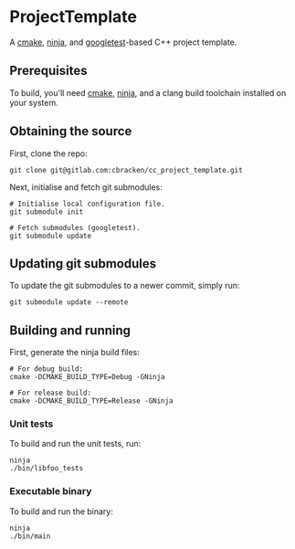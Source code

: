 ProjectTemplate
===============

A [cmake](https://cmake.org),
[ninja](https://github.com/ninja-build/ninja), and
[googletest](https://github.com/google/googletest)-based C++ project template.


Prerequisites
-------------

To build, you'll need [cmake](https://cmake.org),
[ninja](https://github.com/ninja-build/ninja), and a clang build toolchain
installed on your system.


Obtaining the source
--------------------

First, clone the repo:

    git clone git@gitlab.com:cbracken/cc_project_template.git

Next, initialise and fetch git submodules:

    # Initialise local configuration file.
    git submodule init

    # Fetch submodules (googletest).
    git submodule update


Updating git submodules
-----------------------

To update the git submodules to a newer commit, simply run:

    git submodule update --remote


Building and running
--------------------

First, generate the ninja build files:

    # For debug build:
    cmake -DCMAKE_BUILD_TYPE=Debug -GNinja

    # For release build:
    cmake -DCMAKE_BUILD_TYPE=Release -GNinja


### Unit tests

To build and run the unit tests, run:

    ninja
    ./bin/libfoo_tests


### Executable binary

To build and run the binary:

    ninja
    ./bin/main
